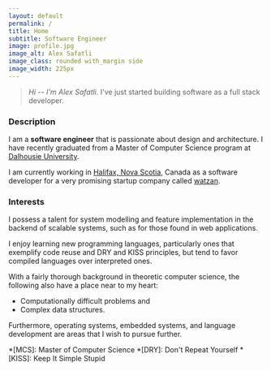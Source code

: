 ```yaml
---
layout: default
permalink: /
title: Home
subtitle: Software Engineer
image: profile.jpg
image_alt: Alex Safatli
image_class: rounded with_margin side
image_width: 225px
---
```


> *Hi -- I'm Alex Safatli*. I've just started building software as a full stack developer.

### Description

I am a **software engineer** that is passionate about design and architecture. I have recently graduated from a Master of Computer Science program at [Dalhousie University](http://dal.ca).

I am currently working in [Halifax, Nova Scotia](https://www.google.ca/maps/place/Halifax,+NS/), Canada as a software developer for a very promising startup company called [watzan](http://watzan.com/).

### Interests

I possess a talent for system modelling and feature implementation in the backend of scalable systems, such as for those found in web applications.

I enjoy learning new programming languages, particularly ones that exemplify code reuse and DRY and KISS principles, but tend to favor compiled languages over interpreted ones.

With a fairly thorough background in theoretic computer science, the following also have a place near to my heart:

  - Computationally difficult problems and
  - Complex data structures.

Furthermore, operating systems, embedded systems, and language development are areas that I wish to pursue further.

*[MCS]: Master of Computer Science
*[DRY]: Don't Repeat Yourself
*[KISS]: Keep It Simple Stupid